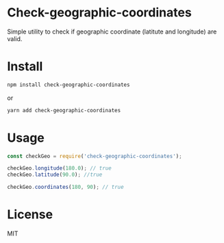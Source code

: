 # Check-geographic-coordinates
Simple utility to check if geographic coordinate (latitute and longitude) are valid.

# Install

```bash
npm install check-geographic-coordinates
```
or

```bash
yarn add check-geographic-coordinates
```

# Usage

```js
const checkGeo = require('check-geographic-coordinates');

checkGeo.longitude(180.0); // true
checkGeo.latitude(90.0); //true

checkGeo.coordinates(180, 90); // true
```
# License

MIT